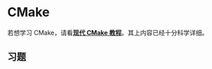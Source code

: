 # CMake

若想学习 CMake，请看[**现代 CMake 教程**](https://modern-cmake-cn.github.io/Modern-CMake-zh_CN/)。其上内容已经十分科学详细。

## 习题
